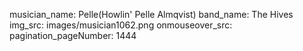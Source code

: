 musician_name: Pelle(Howlin&#39; Pelle Almqvist)
band_name: The Hives
img_src: images/musician1062.png
onmouseover_src: 
pagination_pageNumber: 1444